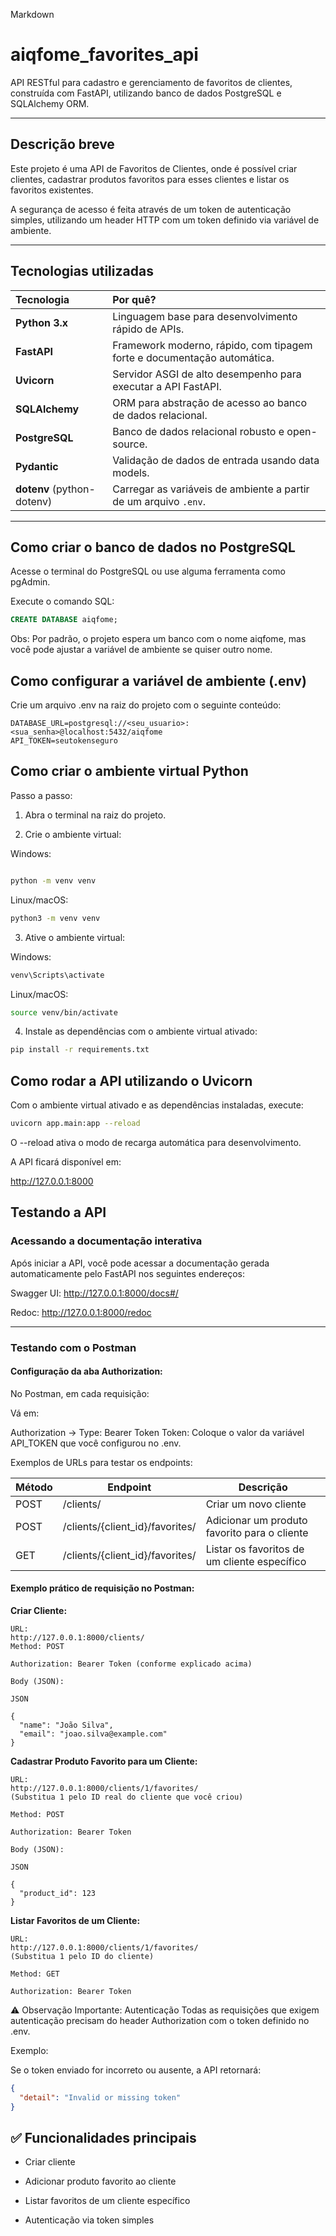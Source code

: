 Markdown

# aiqfome_favorites_api

API RESTful para cadastro e gerenciamento de favoritos de clientes, construída com FastAPI, utilizando banco de dados PostgreSQL e SQLAlchemy ORM.

---

## Descrição breve

Este projeto é uma API de Favoritos de Clientes, onde é possível criar clientes, cadastrar produtos favoritos para esses clientes e listar os favoritos existentes.

A segurança de acesso é feita através de um token de autenticação simples, utilizando um header HTTP com um token definido via variável de ambiente.

---

## Tecnologias utilizadas

| Tecnologia         | Por quê?                                                          |
| :----------------- | :---------------------------------------------------------------- |
| **Python 3.x** | Linguagem base para desenvolvimento rápido de APIs.               |
| **FastAPI** | Framework moderno, rápido, com tipagem forte e documentação automática. |
| **Uvicorn** | Servidor ASGI de alto desempenho para executar a API FastAPI.     |
| **SQLAlchemy** | ORM para abstração de acesso ao banco de dados relacional.        |
| **PostgreSQL** | Banco de dados relacional robusto e open-source.                  |
| **Pydantic** | Validação de dados de entrada usando data models.                 |
| **dotenv** (python-dotenv) | Carregar as variáveis de ambiente a partir de um arquivo `.env`. |

---

## Como criar o banco de dados no PostgreSQL

Acesse o terminal do PostgreSQL ou use alguma ferramenta como pgAdmin.

Execute o comando SQL:

```sql
CREATE DATABASE aiqfome;
```

Obs: Por padrão, o projeto espera um banco com o nome aiqfome, mas você pode ajustar a variável de ambiente se quiser outro nome.


## Como configurar a variável de ambiente (.env)
Crie um arquivo .env na raiz do projeto com o seguinte conteúdo:

```
DATABASE_URL=postgresql://<seu_usuario>:<sua_senha>@localhost:5432/aiqfome
API_TOKEN=seutokenseguro
```
## Como criar o ambiente virtual Python
Passo a passo:

1) Abra o terminal na raiz do projeto.

2) Crie o ambiente virtual:

Windows:
```Bash

python -m venv venv
```
Linux/macOS:
```Bash
python3 -m venv venv
```
3) Ative o ambiente virtual:

Windows:
```Bash
venv\Scripts\activate
```
Linux/macOS:
```Bash
source venv/bin/activate
```
4) Instale as dependências com o ambiente virtual ativado:

```Bash
pip install -r requirements.txt
```

## Como rodar a API utilizando o Uvicorn
Com o ambiente virtual ativado e as dependências instaladas, execute:

```Bash
uvicorn app.main:app --reload
```
O --reload ativa o modo de recarga automática para desenvolvimento.

A API ficará disponível em:

http://127.0.0.1:8000

## Testando a API
### Acessando a documentação interativa
Após iniciar a API, você pode acessar a documentação gerada automaticamente pelo FastAPI nos seguintes endereços:

Swagger UI: http://127.0.0.1:8000/docs#/

Redoc: http://127.0.0.1:8000/redoc

---

### Testando com o Postman

#### Configuração da aba Authorization:
No Postman, em cada requisição:

Vá em:

Authorization -> Type: Bearer Token
Token: Coloque o valor da variável API_TOKEN que você configurou no .env.

Exemplos de URLs para testar os endpoints:

| Método | Endpoint                          | Descrição                             |
|--------|---------------------------------|-------------------------------------|
| POST   | /clients/                       | Criar um novo cliente                |
| POST   | /clients/{client_id}/favorites/ | Adicionar um produto favorito para o cliente |
| GET    | /clients/{client_id}/favorites/ | Listar os favoritos de um cliente específico  |



#### Exemplo prático de requisição no Postman:

**Criar Cliente:**
```
URL:
http://127.0.0.1:8000/clients/
Method: POST

Authorization: Bearer Token (conforme explicado acima)

Body (JSON):

JSON

{
  "name": "João Silva",
  "email": "joao.silva@example.com"
}
```
**Cadastrar Produto Favorito para um Cliente:**

```
URL:
http://127.0.0.1:8000/clients/1/favorites/
(Substitua 1 pelo ID real do cliente que você criou)

Method: POST

Authorization: Bearer Token

Body (JSON):

JSON

{
  "product_id": 123
}
```
**Listar Favoritos de um Cliente:**
```
URL:
http://127.0.0.1:8000/clients/1/favorites/
(Substitua 1 pelo ID do cliente)

Method: GET

Authorization: Bearer Token
```

⚠️ Observação Importante: Autenticação
Todas as requisições que exigem autenticação precisam do header Authorization com o token definido no .env.

Exemplo:

Se o token enviado for incorreto ou ausente, a API retornará:

```JSON
{
  "detail": "Invalid or missing token"
}
```
## ✅ Funcionalidades principais
* Criar cliente

* Adicionar produto favorito ao cliente

* Listar favoritos de um cliente específico

* Autenticação via token simples
